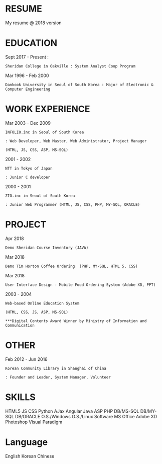 # RESUME
My resume @ 2018 version

# EDUCATION



Sept 2017 - Present	: 

    Sheridan College in Oakville : System Analyst Coop Program
    
Mar 1996 - Feb 2000	

    Dankook University in Seoul of South Korea : Major of Electronic & Computer Engineering    
    


# WORK EXPERIENCE                 



Mar 2003 – Dec 2009	

    INFOLIO.inc in Seoul of South Korea
    
    : Web Developer, Web Master, Web Administrator, Project Manager
    
    (HTML, JS, CSS, ASP, MS-SQL) 
    
2001 - 2002	

    NTT in Tokyo of Japan
    
    : Junior C developer
    
2000 - 2001	

    ZIO.inc in Seoul of South Korea
    
    : Junior Web Programmer (HTML, JS, CSS, PHP, MY-SQL, ORACLE) 
    


# PROJECT



Apr 2018	

    Demo Sheridan Course Inventory (JAVA) 
    
Mar 2018	

    Demo Tim Horton Coffee Ordering  (PHP, MY-SQL, HTML 5, CSS)
    
Mar 2018	

    User Interface Design - Mobile Food Ordering System (Adobe XD, PPT) 
    
2003 - 2004	

    Web-based Online Education System
    
    (HTML, CSS, JS, ASP, MS-SQL)
    
    ***Digital Contents Award Winner by Ministry of Information and Communication 



# OTHER



Feb 2012 - Jun 2016

    Korean Community Library in Shanghai of China 
    
    : Founder and Leader, System Manager, Volunteer 
    


# SKILLS



HTML5
JS
CSS
Python
AJax
Angular
Java
ASP
PHP
DB/MS-SQL
DB/MY-SQL
DB/ORACLE
O.S./Windows
O.S./Linux
Software
MS Office
Adobe XD
Photoshop
Visual Paradigm



# Language



English
Korean
Chinese

